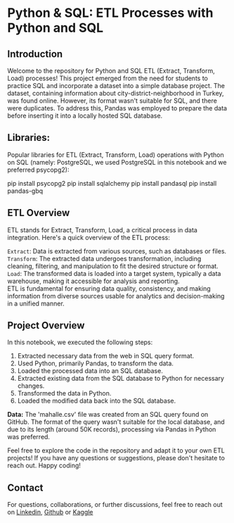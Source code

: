 # Python & SQL: ETL Processes with Python and SQL  

## Introduction  
Welcome to the repository for Python and SQL ETL (Extract, Transform, Load) processes! This project emerged from the need for students to practice SQL and incorporate a dataset into a simple database project. The dataset, containing information about city-district-neighborhood in Turkey, was found online. However, its format wasn't suitable for SQL, and there were duplicates. To address this, Pandas was employed to prepare the data before inserting it into a locally hosted SQL database.

## Libraries:  
Popular libraries for ETL (Extract, Transform, Load) operations with Python on SQL (namely: PostgreSQL, we used PostgreSQL in this notebook and we preferred psycopg2):

pip install psycopg2
pip install sqlalchemy
pip install pandasql
pip install pandas-gbq

## ETL Overview
ETL stands for Extract, Transform, Load, a critical process in data integration. Here's a quick overview of the ETL process:

`Extract`: Data is extracted from various sources, such as databases or files.  
`Transform`: The extracted data undergoes transformation, including cleaning, filtering, and manipulation to fit the desired structure or format.  
`Load`: The transformed data is loaded into a target system, typically a data warehouse, making it accessible for analysis and reporting.  
ETL is fundamental for ensuring data quality, consistency, and making information from diverse sources usable for analytics and decision-making in a unified manner.  

## Project Overview  

In this notebook, we executed the following steps:
1. Extracted necessary data from the web in SQL query format.
2. Used Python, primarily Pandas, to transform the data.
3. Loaded the processed data into an SQL database.
4. Extracted existing data from the SQL database to Python for necessary changes.
5. Transformed the data in Python.
6. Loaded the modified data back into the SQL database.

**Data:** The 'mahalle.csv' file was created from an SQL query found on GitHub. The format of the query wasn't suitable for the local database, and due to its length (around 50K records), processing via Pandas in Python was preferred.

Feel free to explore the code in the repository and adapt it to your own ETL projects! If you have any questions or suggestions, please don't hesitate to reach out. Happy coding!

## Contact  
For questions, collaborations, or further discussions, feel free to reach out on [Linkedin](https://www.linkedin.com/in/fatih-calik-469961237/), [Github](https://github.com/fatih-ml) or [Kaggle](https://www.kaggle.com/fatihkgg)